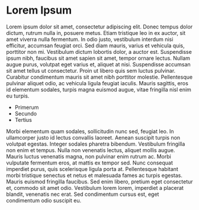 # Lorem Ipsum

Lorem ipsum dolor sit amet, consectetur adipiscing elit. Donec tempus
dolor dictum, rutrum nulla in, posuere metus. Etiam tristique leo in
ex auctor, sit amet viverra nulla fermentum. In odio justo, vestibulum
interdum nisi efficitur, accumsan feugiat orci. Sed diam mauris,
varius et vehicula quis, porttitor non mi. Vestibulum dictum lobortis
dolor, a auctor est. Suspendisse ipsum nibh, faucibus sit amet sapien
sit amet, tempor ornare lectus. Nullam augue purus, volutpat eget
varius et, aliquet at nisi. Suspendisse accumsan sit amet tellus ut
consectetur. Proin ut libero quis sem luctus pulvinar. Curabitur
condimentum mauris sit amet nibh porttitor molestie. Pellentesque
pulvinar aliquet odio, ac vehicula ligula feugiat iaculis. Mauris
sagittis, eros id elementum sodales, turpis magna euismod augue, vitae
fringilla nisl enim eu turpis.

- Primerum
- Secundo
- Tertius

Morbi elementum quam sodales, sollicitudin nunc sed, feugiat leo. In
ullamcorper justo id lectus convallis laoreet. Aenean suscipit turpis
non volutpat egestas. Integer sodales pharetra bibendum. Vestibulum
fringilla non enim et tempus. Nulla non venenatis lectus, aliquet
mollis augue. Mauris luctus venenatis magna, non pulvinar enim rutrum
ac. Morbi vulputate fermentum eros, at mattis ex tempor sed. Nunc
consequat imperdiet purus, quis scelerisque ligula porta at.
Pellentesque habitant morbi tristique senectus et netus et malesuada
fames ac turpis egestas. Mauris euismod fringilla faucibus. Sed enim
libero, pretium eget consectetur et, commodo sit amet odio. Vestibulum
lorem lorem, imperdiet a placerat blandit, venenatis nec erat. Sed
condimentum cursus est, eget condimentum odio suscipit eu. 
